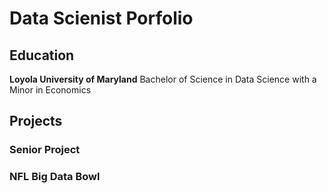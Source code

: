 # Data Scienist Porfolio

## Education 
**Loyola University of Maryland**
Bachelor of Science in Data Science with a Minor in Economics 

## Projects

### Senior Project 

### NFL Big Data Bowl

